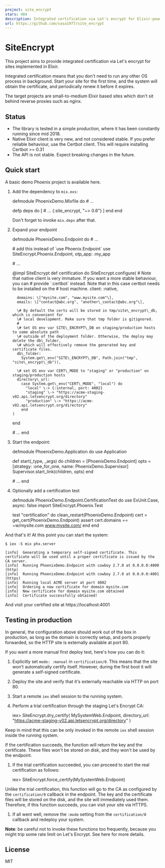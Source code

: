 ```yaml
---
project: site_encrypt
stars: 484
description: Integrated certification via Let's encrypt for Elixir-powered sites 
url: https://github.com/sasa1977/site_encrypt
---
```


SiteEncrypt
===========

This project aims to provide integrated certification via Let's encrypt for sites implemented in Elixir.

Integrated certification means that you don't need to run any other OS process in background. Start your site for the first time, and the system will obtain the certificate, and periodically renew it before it expires.

The target projects are small-to-medium Elixir based sites which don't sit behind reverse proxies such as nginx.

Status
------

-   The library is tested in a simple production, where it has been constantly running since mid 2018.
-   Native Elixir client is very new, and not considered stable. If you prefer reliable behaviour, use the Certbot client. This will require installing Certbot >= 0.31
-   The API is not stable. Expect breaking changes in the future.

Quick start
-----------

A basic demo Phoenix project is available here.

1.  Add the dependency to `mix.exs`:
    
    defmodule PhoenixDemo.Mixfile do
      \# ...
    
      defp deps do
        \[
          \# ...
          {:site\_encrypt, "~> 0.6"}
        \]
      end
    end
    
    Don't forget to invoke `mix.deps` after that.
    
2.  Expand your endpoint
    
    defmodule PhoenixDemo.Endpoint do
      \# ...
    
      \# add this instead of \`use Phoenix.Endpoint\`
      use SiteEncrypt.Phoenix.Endpoint, otp\_app: :my\_app
    
      \# ...
    
      @impl SiteEncrypt
      def certification do
        SiteEncrypt.configure(
          \# Note that native client is very immature. If you want a more stable behaviour, you can
          \# provide \`:certbot\` instead. Note that in this case certbot needs to be installed on the
          \# host machine.
          client: :native,
    
          domains: \["mysite.com", "www.mysite.com"\],
          emails: \["contact@abc.org", "another\_contact@abc.org"\],
    
          \# By default the certs will be stored in tmp/site\_encrypt\_db, which is convenient for
          \# local development. Make sure that tmp folder is gitignored.
          #
          \# Set OS env var SITE\_ENCRYPT\_DB on staging/production hosts to some absolute path
          \# outside of the deployment folder. Otherwise, the deploy may delete the db\_folder,
          \# which will effectively remove the generated key and certificate files.
          db\_folder:
            System.get\_env("SITE\_ENCRYPT\_DB", Path.join("tmp", "site\_encrypt\_db")),
    
          \# set OS env var CERT\_MODE to "staging" or "production" on staging/production hosts
          directory\_url:
            case System.get\_env("CERT\_MODE", "local") do
              "local" \-> {:internal, port: 4002}
              "staging" \-> "https://acme-staging-v02.api.letsencrypt.org/directory"
              "production" \-> "https://acme-v02.api.letsencrypt.org/directory"
            end
        )
      end
    
      \# ...
    end
    
3.  Start the endpoint:
    
    defmodule PhoenixDemo.Application do
      use Application
    
      def start(\_type, \_args) do
        children \= \[PhoenixDemo.Endpoint\]
        opts \= \[strategy: :one\_for\_one, name: PhoenixDemo.Supervisor\]
        Supervisor.start\_link(children, opts)
      end
    
      \# ...
    end
    
4.  Optionally add a certification test
    
    defmodule PhoenixDemo.Endpoint.CertificationTest do
      use ExUnit.Case, async: false
      import SiteEncrypt.Phoenix.Test
    
      test "certification" do
        clean\_restart(PhoenixDemo.Endpoint)
        cert \= get\_cert(PhoenixDemo.Endpoint)
        assert cert.domains \== ~w/mysite.com www.mysite.com/
      end
    end
    

And that's it! At this point you can start the system:

```
$ iex -S mix phx.server

[info]  Generating a temporary self-signed certificate. This certificate will be used until a proper certificate is issued by the CA server.
[info]  Running PhoenixDemo.Endpoint with cowboy 2.7.0 at 0.0.0.0:4000 (http)
[info]  Running PhoenixDemo.Endpoint with cowboy 2.7.0 at 0.0.0.0:4001 (https)
[info]  Running local ACME server at port 4002
[info]  Ordering a new certificate for domain mysite.com
[info]  New certificate for domain mysite.com obtained
[info]  Certificate successfully obtained!
```

And visit your certified site at https://localhost:4001

Testing in production
---------------------

In general, the configuration above should work out of the box in production, as long as the domain is correctly setup, and ports properly forwarded, so the HTTP site is externally available at port 80.

If you want a more manual first deploy test, here's how you can do it:

1.  Explicitly set `mode: :manual` in `certification/0`. This means that the site won't automatically certify itself. However, during the first boot it will generate a self-signed certificate.
    
2.  Deploy the site and verify that it's externally reachable via HTTP on port 80.
    
3.  Start a remote `iex` shell session to the running system.
    
4.  Perform a trial certification through the staging Let's Encrypt CA:
    
    iex\> SiteEncrypt.dry\_certify(
           MySystemWeb.Endpoint,
           directory\_url: "https://acme-staging-v02.api.letsencrypt.org/directory"
         )
    

Keep in mind that this can be only invoked in the remote `iex` shell session inside the running system.

If the certification succeeds, the function will return the key and the certificate. These files won't be stored on disk, and they won't be used by the endpoint.

1.  If the trial certification succeeded, you can proceed to start the real certification as follows:
    
    iex\> SiteEncrypt.force\_certify(MySystemWeb.Endpoint)
    

Unlike the trial certification, this function will go to the CA as configured by the `certification/0` callback in the endpoint. The key and the certificate files will be stored on the disk, and the site will immediately used them. Therefore, if this function succeeds, you can visit your site via HTTPS.

1.  If all went well, remove the `:mode` setting from the `certification/0` callback and redeploy your system.

**Note**: be careful not to invoke these functions too frequently, because you might trip some rate limit on Let's Encrypt. See here for more details.

License
-------

MIT

